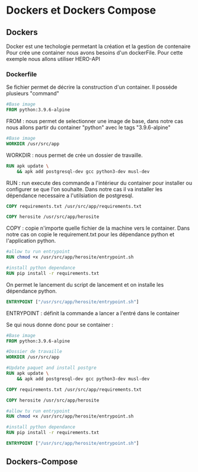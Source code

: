 # Dockers et Dockers Compose

## Dockers
Docker est une techologie permetant la création et la gestion de contenaire
Pour crée une container nous avons besoins d'un dockerFile.
Pour cette exemple nous allons utiliser HERO-API


### Dockerfile
Se fichier permet de décrire la construction d'un container. Il posséde plusieurs "command"

```dockerfile
#Base image
FROM python:3.9.6-alpine
```
FROM : nous permet de selectionner une image de base, dans notre cas nous allons partir du container "python" avec le tags "3.9.6-alpine"

```dockerfile
#Base image
WORKDIR /usr/src/app 
```
WORKDIR : nous permet de crée un dossier de travaille. 

```dockerfile
RUN apk update \
    && apk add postgresql-dev gcc python3-dev musl-dev
```
RUN : run execute des commande a l'intérieur du container pour installer ou configurer se que l'on souhaite. Dans notre cas il va installer les dépendance necessaire a l'utilsiation de postgresql.

```dockerfile
COPY requirements.txt /usr/src/app/requirements.txt

COPY herosite /usr/src/app/herosite
```
COPY : copie n'importe quelle fichier de la machine vers le container. Dans notre cas on copie le requirement.txt pour les dépendance python et l'application python.

```dockerfile
#allow tu run entrypoint
RUN chmod +x /usr/src/app/herosite/entrypoint.sh

#install python dependance
RUN pip install -r requirements.txt
```
On permet le lancement du script de lancement et on installe les dépendance python.



```dockerfile
ENTRYPOINT ["/usr/src/app/herosite/entrypoint.sh"]
```
ENTRYPOINT : définit la commande a lancer a l'entré dans le container 

Se qui nous donne donc pour se container :
```dockerfile
#Base image
FROM python:3.9.6-alpine

#Dossier de travaille
WORKDIR /usr/src/app 

#Update paquet and install postgre
RUN apk update \
    && apk add postgresql-dev gcc python3-dev musl-dev

COPY requirements.txt /usr/src/app/requirements.txt

COPY herosite /usr/src/app/herosite

#allow tu run entrypoint
RUN chmod +x /usr/src/app/herosite/entrypoint.sh

#install python dependance
RUN pip install -r requirements.txt

ENTRYPOINT ["/usr/src/app/herosite/entrypoint.sh"]
```



## Dockers-Compose